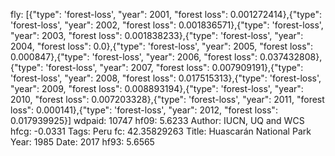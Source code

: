 fly: [{"type": 'forest-loss', "year": 2001, "forest loss": 0.001272414},{"type": 'forest-loss', "year": 2002, "forest loss": 0.001836571},{"type": 'forest-loss', "year": 2003, "forest loss": 0.001838233},{"type": 'forest-loss', "year": 2004, "forest loss": 0.0},{"type": 'forest-loss', "year": 2005, "forest loss": 0.000847},{"type": 'forest-loss', "year": 2006, "forest loss": 0.037432808},{"type": 'forest-loss', "year": 2007, "forest loss": 0.007909191},{"type": 'forest-loss', "year": 2008, "forest loss": 0.017515313},{"type": 'forest-loss', "year": 2009, "forest loss": 0.008893194},{"type": 'forest-loss', "year": 2010, "forest loss": 0.007203328},{"type": 'forest-loss', "year": 2011, "forest loss": 0.000141},{"type": 'forest-loss', "year": 2012, "forest loss": 0.017939925}]
wdpaid: 10747
hf09: 5.6233
Author: IUCN, UQ and WCS
hfcg: -0.0331
Tags: Peru
fc: 42.35829263
Title: Huascarán National Park
Year: 1985
Date: 2017
hf93: 5.6565
